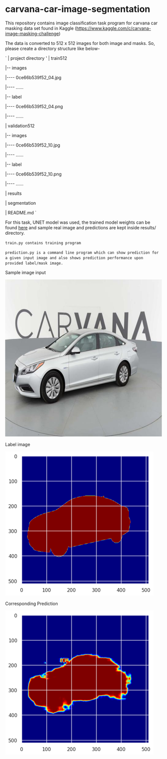 # carvana-car-image-segmentation

This repository contains image classification task program for carvana car masking data set found in Kaggle (https://www.kaggle.com/c/carvana-image-masking-challenge)

The data is converted to 512 x 512 images for both image and masks. So, please create a directory structure like below-

`
| project directory
'
| train512

|-- images

|---- 0ce66b539f52_04.jpg

|---- ......

|-- label

|---- 0ce66b539f52_04.png

|---- ......

| validation512

|-- images

|---- 0ce66b539f52_10.jpg

|---- ......

|-- label

|---- 0ce66b539f52_10.png

|---- ......

| results

| segmentation

| README.md
`

For this task, UNET model was used, the trained model weights can be found [here](https://drive.google.com/file/d/1g5vvm3c0Amqzic0LP5mRXzBSIftLYXFU/view?usp=sharing) and sample real image and predictions are kept inside results/ directory.

`train.py contains training program`

`prediction.py is a command line program which can show prediction for a given input image and also shows prediction performance upon provided label/mask image.`


Sample image input

![](validation512/images/0ce66b539f52_04.jpg)

Label image

![](results/label.png)

Corresponding Prediction

![](results/prediction.png)

